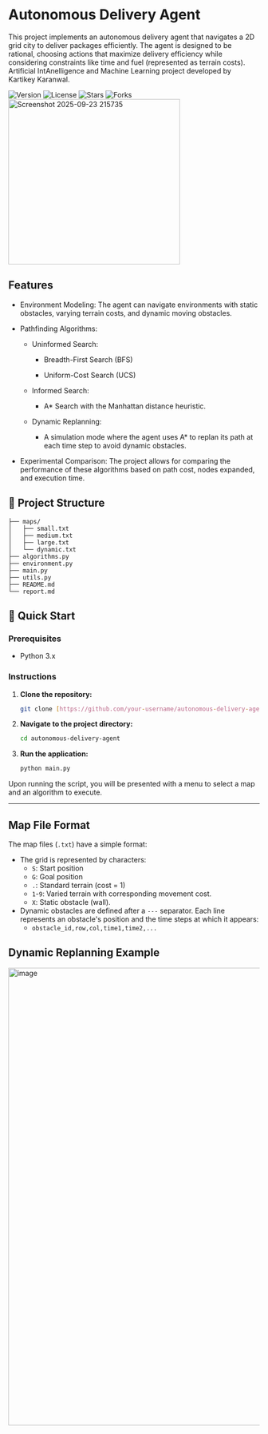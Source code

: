 # Autonomous Delivery Agent
This project implements an autonomous delivery agent that navigates a 2D grid city to deliver packages efficiently. The agent is designed to be rational, choosing actions that maximize delivery efficiency while considering constraints like time and fuel (represented as terrain costs). Artificial IntAnelligence and Machine Learning project developed by Kartikey Karanwal.

![Version](https://img.shields.io/badge/version-1.0.0-blue)
![License](https://img.shields.io/badge/license-None-lightgrey)
![Stars](https://img.shields.io/github/stars/Kartikey-3005/AIML_Project_KARTIKEYKARANWAL_24BCE10508?style=social)
![Forks](https://img.shields.io/github/forks/Kartikey-3005/AIML_Project_KARTIKEYKARANWAL_24BCE10508?style=social)
<img width="344" height="331" alt="Screenshot 2025-09-23 215735" src="https://github.com/user-attachments/assets/d1b7194d-4505-4a8d-a0ff-bede526658b4" />


##  Features

*  Environment Modeling: The agent can navigate environments with static obstacles, varying terrain costs, and dynamic moving obstacles.

* Pathfinding Algorithms:

    * Uninformed Search:

        * Breadth-First Search (BFS)

        * Uniform-Cost Search (UCS)

    * Informed Search:

        * A* Search with the Manhattan distance heuristic.

    * Dynamic Replanning:

        * A simulation mode where the agent uses A* to replan its path at each time step   to      avoid dynamic obstacles.

* Experimental Comparison: The project allows for comparing the performance of these algorithms based on path cost, nodes expanded, and execution time.

## 📁 Project Structure
```
├── maps/
│   ├── small.txt
│   ├── medium.txt
│   ├── large.txt
│   └── dynamic.txt
├── algorithms.py
├── environment.py
├── main.py
├── utils.py
├── README.md
└── report.md
```

## 🚀 Quick Start

### Prerequisites

* Python 3.x

### Instructions

1.  **Clone the repository:**
    ```bash
    git clone [https://github.com/your-username/autonomous-delivery-agent.git](https://github.com/your-username/autonomous-delivery-agent.git)
    ```

2.  **Navigate to the project directory:**
    ```bash
    cd autonomous-delivery-agent
    ```

3.  **Run the application:**
    ```bash
    python main.py
    ```

Upon running the script, you will be presented with a menu to select a map and an algorithm to execute.

---
## Map File Format

The map files (`.txt`) have a simple format:

* The grid is represented by characters:
    * `S`: Start position
    * `G`: Goal position
    * `.`: Standard terrain (cost = 1)
    * `1`-`9`: Varied terrain with corresponding movement cost.
    * `X`: Static obstacle (wall).
* Dynamic obstacles are defined after a `---` separator. Each line represents an obstacle's position and the time steps at which it appears:
    * `obstacle_id,row,col,time1,time2,...`




## Dynamic Replanning Example
<img width="1552" height="916" alt="image" src="https://github.com/user-attachments/assets/44a4946b-2867-4667-8022-04579bb43c1d" />



